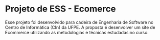 # Projeto de ESS - Ecomerce 

Esse projeto foi desenvolvido para cadeira de Engenharia de Software no Centro de Informática (CIn) da UFPE. A proposta é desenvolver um site de Ecommerce utilizando as metodologias e técnicas estudadas no curso.
